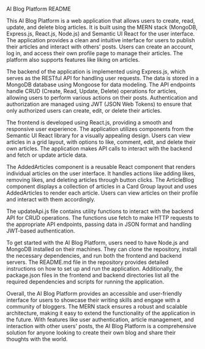 AI Blog Platform README

This AI Blog Platform is a web application that allows users to create, read, update, and delete blog articles. It is built using the MERN stack (MongoDB, Express.js, React.js, Node.js) and Semantic UI React for the user interface. The application provides a clean and intuitive interface for users to publish their articles and interact with others' posts. Users can create an account, log in, and access their own profile page to manage their articles. The platform also supports features like liking on articles.

The backend of the application is implemented using Express.js, which serves as the RESTful API for handling user requests. The data is stored in a MongoDB database using Mongoose for data modeling. The API endpoints handle CRUD (Create, Read, Update, Delete) operations for articles, allowing users to perform various actions on their posts. Authentication and authorization are managed using JWT (JSON Web Tokens) to ensure that only authorized users can create, edit, or delete their articles.

The frontend is developed using React.js, providing a smooth and responsive user experience. The application utilizes components from the Semantic UI React library for a visually appealing design. Users can view articles in a grid layout, with options to like, comment, edit, and delete their own articles. The application makes API calls to interact with the backend and fetch or update article data.

The AddedArticles component is a reusable React component that renders individual articles on the user interface. It handles actions like adding likes, removing likes, and deleting articles through button clicks. The ArticleBlog component displays a collection of articles in a Card Group layout and uses AddedArticles to render each article. Users can view articles on their profile and interact with them accordingly.

The updateApi.js file contains utility functions to interact with the backend API for CRUD operations. The functions use fetch to make HTTP requests to the appropriate API endpoints, passing data in JSON format and handling JWT-based authentication.

To get started with the AI Blog Platform, users need to have Node.js and MongoDB installed on their machines. They can clone the repository, install the necessary dependencies, and run both the frontend and backend servers. The README.md file in the repository provides detailed instructions on how to set up and run the application. Additionally, the package.json files in the frontend and backend directories list all the required dependencies and scripts for running the application.

Overall, the AI Blog Platform provides an accessible and user-friendly interface for users to showcase their writing skills and engage with a community of bloggers. The MERN stack ensures a robust and scalable architecture, making it easy to extend the functionality of the application in the future. With features like user authentication, article management, and interaction with other users' posts, the AI Blog Platform is a comprehensive solution for anyone looking to create their own blog and share their thoughts with the world.




